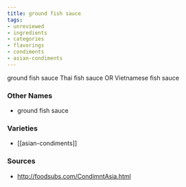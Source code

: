 ```yaml
---
title: ground fish sauce
tags:
- unreviewed
- ingredients
- categories
- flavorings
- condiments
- asian-condiments
---
```

ground fish sauce Thai fish sauce OR Vietnamese fish sauce

### Other Names

* ground fish sauce

### Varieties

* [[asian-condiments]]

### Sources
* http://foodsubs.com/CondimntAsia.html
